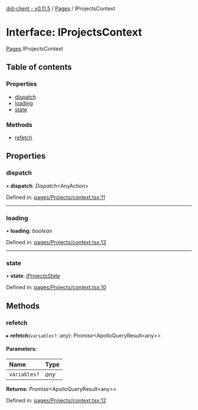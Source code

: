 [did-client - v0.11.5](../README.md) / [Pages](../modules/pages.md) / IProjectsContext

# Interface: IProjectsContext

[Pages](../modules/pages.md).IProjectsContext

## Table of contents

### Properties

- [dispatch](pages.iprojectscontext.md#dispatch)
- [loading](pages.iprojectscontext.md#loading)
- [state](pages.iprojectscontext.md#state)

### Methods

- [refetch](pages.iprojectscontext.md#refetch)

## Properties

### dispatch

• **dispatch**: *Dispatch*<AnyAction\>

Defined in: [pages/Projects/context.tsx:11](https://github.com/Puzzlepart/did/blob/dev/client/pages/Projects/context.tsx#L11)

___

### loading

• **loading**: *boolean*

Defined in: [pages/Projects/context.tsx:13](https://github.com/Puzzlepart/did/blob/dev/client/pages/Projects/context.tsx#L13)

___

### state

• **state**: [*IProjectsState*](pages.iprojectsstate.md)

Defined in: [pages/Projects/context.tsx:10](https://github.com/Puzzlepart/did/blob/dev/client/pages/Projects/context.tsx#L10)

## Methods

### refetch

▸ **refetch**(`variables?`: *any*): *Promise*<ApolloQueryResult<any\>\>

#### Parameters:

Name | Type |
:------ | :------ |
`variables?` | *any* |

**Returns:** *Promise*<ApolloQueryResult<any\>\>

Defined in: [pages/Projects/context.tsx:12](https://github.com/Puzzlepart/did/blob/dev/client/pages/Projects/context.tsx#L12)
